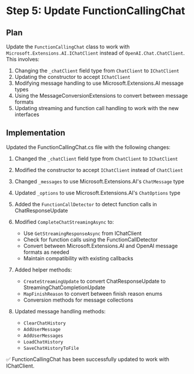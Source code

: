 # Step 5: Update FunctionCallingChat

## Plan
Update the `FunctionCallingChat` class to work with `Microsoft.Extensions.AI.IChatClient` instead of `OpenAI.Chat.ChatClient`. This involves:

1. Changing the `_chatClient` field type from `ChatClient` to `IChatClient`
2. Updating the constructor to accept `IChatClient`
3. Modifying message handling to use Microsoft.Extensions.AI message types
4. Using the MessageConversionExtensions to convert between message formats
5. Updating streaming and function call handling to work with the new interfaces

## Implementation
Updated the FunctionCallingChat.cs file with the following changes:

1. Changed the `_chatClient` field type from `ChatClient` to `IChatClient`
2. Modified the constructor to accept `IChatClient` instead of `ChatClient`
3. Changed `_messages` to use Microsoft.Extensions.AI's `ChatMessage` type
4. Updated `_options` to use Microsoft.Extensions.AI's `ChatOptions` type
5. Added the `FunctionCallDetector` to detect function calls in ChatResponseUpdate
6. Modified `CompleteChatStreamingAsync` to:
   - Use `GetStreamingResponseAsync` from IChatClient
   - Check for function calls using the FunctionCallDetector
   - Convert between Microsoft.Extensions.AI and OpenAI message formats as needed
   - Maintain compatibility with existing callbacks
7. Added helper methods:
   - `CreateStreamingUpdate` to convert ChatResponseUpdate to StreamingChatCompletionUpdate
   - `MapFinishReason` to convert between finish reason enums
   - Conversion methods for message collections

8. Updated message handling methods:
   - `ClearChatHistory`
   - `AddUserMessage`
   - `AddUserMessages`
   - `LoadChatHistory`
   - `SaveChatHistoryToFile`

✅ FunctionCallingChat has been successfully updated to work with IChatClient.